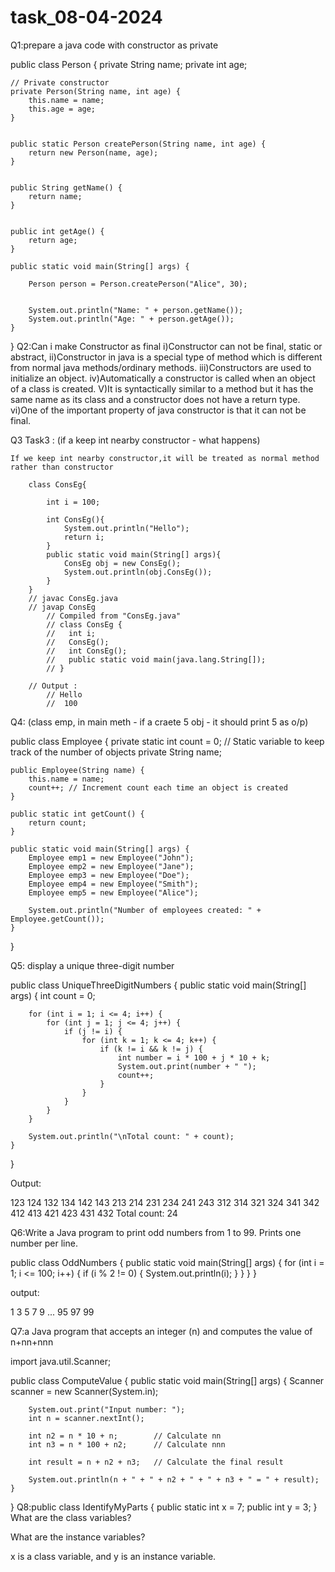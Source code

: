 # task_08-04-2024
Q1:prepare a java code with constructor as private

public class Person {
    private String name;
    private int age;

    // Private constructor
    private Person(String name, int age) {
        this.name = name;
        this.age = age;
    }

    
    public static Person createPerson(String name, int age) {
        return new Person(name, age);
    }

    
    public String getName() {
        return name;
    }

    
    public int getAge() {
        return age;
    }

    public static void main(String[] args) {
        
        Person person = Person.createPerson("Alice", 30);

       
        System.out.println("Name: " + person.getName());
        System.out.println("Age: " + person.getAge());
    }
}
Q2:Can i make Constructor as final 
 i)Constructor can not be final, static or abstract, 
 ii)Constructor in java is a special type of method which is different from normal java methods/ordinary methods.
 iii)Constructors are used to initialize an object. 
 iv)Automatically a constructor is called when an object of a class is created. 
 V)It is syntactically similar to a method but it has the same name as its class and a constructor does not have a return type. 
 vi)One of the important property of java constructor is that it can not be final.


 Q3
 Task3 : (if a keep int nearby constructor - what happens)

    If we keep int nearby constructor,it will be treated as normal method rather than constructor

        class ConsEg{

            int i = 100; 
        
            int ConsEg(){
                System.out.println("Hello");
                return i;
            }
            public static void main(String[] args){
                ConsEg obj = new ConsEg();
                System.out.println(obj.ConsEg());
            }
        }
        // javac ConsEg.java
        // javap ConsEg
            // Compiled from "ConsEg.java"
            // class ConsEg {
            //   int i;
            //   ConsEg();
            //   int ConsEg();
            //   public static void main(java.lang.String[]);
            // }
        
        // Output : 
            // Hello
            //  100

Q4: (class emp, in main meth - if a craete 5 obj - it should print 5 as o/p)

public class Employee {
    private static int count = 0; // Static variable to keep track of the number of objects
    private String name;

    public Employee(String name) {
        this.name = name;
        count++; // Increment count each time an object is created
    }

    public static int getCount() {
        return count;
    }

    public static void main(String[] args) {
        Employee emp1 = new Employee("John");
        Employee emp2 = new Employee("Jane");
        Employee emp3 = new Employee("Doe");
        Employee emp4 = new Employee("Smith");
        Employee emp5 = new Employee("Alice");

        System.out.println("Number of employees created: " + Employee.getCount());
    }
}

Q5: display a unique three-digit number

public class UniqueThreeDigitNumbers {
    public static void main(String[] args) {
        int count = 0;

        for (int i = 1; i <= 4; i++) {
            for (int j = 1; j <= 4; j++) {
                if (j != i) {
                    for (int k = 1; k <= 4; k++) {
                        if (k != i && k != j) {
                            int number = i * 100 + j * 10 + k;
                            System.out.print(number + " ");
                            count++;
                        }
                    }
                }
            }
        }

        System.out.println("\nTotal count: " + count);
    }
}

Output:

123 124 132 134 142 143 213 214 231 234 241 243 312 314 321 324 341 342 412 413 421 423 431 432 
Total count: 24

Q6:Write a Java program to print odd numbers from 1 to 99. Prints one number per line.

public class OddNumbers {
    public static void main(String[] args) {
        for (int i = 1; i <= 100; i++) {
            if (i % 2 != 0) {
                System.out.println(i);
            }
        }
    }
}


output:

1
3
5
7
9
...
95
97
99

Q7:a Java program that accepts an integer (n) and computes the value of n+nn+nnn

import java.util.Scanner;

public class ComputeValue {
    public static void main(String[] args) {
        Scanner scanner = new Scanner(System.in);

        System.out.print("Input number: ");
        int n = scanner.nextInt();

        int n2 = n * 10 + n;        // Calculate nn
        int n3 = n * 100 + n2;      // Calculate nnn

        int result = n + n2 + n3;   // Calculate the final result

        System.out.println(n + " + " + n2 + " + " + n3 + " = " + result);
    }
}
Q8:public class IdentifyMyParts { public static int x = 7; public int y = 3; } What are the class variables?

What are the instance variables?

x is a class variable, and y is an instance variable.
